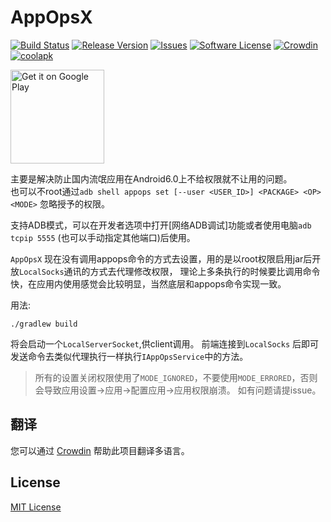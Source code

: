# AppOpsX
[![Build Status](https://img.shields.io/travis/8enet/AppOpsX.svg)](https://travis-ci.org/8enet/AppOpsX)   [![Release Version](https://img.shields.io/github/release/8enet/AppOpsX.svg)](https://github.com/8enet/AppOpsX/releases) [![Issues](https://img.shields.io/github/issues/8enet/AppOpsX.svg)](https://github.com/8enet/AppOpsX/issues)
[![Software License](https://img.shields.io/github/license/8enet/AppOpsX.svg)](LICENSE)
[![Crowdin](https://d322cqt584bo4o.cloudfront.net/appopsx/localized.svg)](https://crowdin.com/project/appopsx)
[![coolapk](https://img.shields.io/badge/coolapk-download-blue.svg)](http://www.coolapk.com/apk/com.zzzmode.appopsx)

<a href='https://play.google.com/store/apps/details?id=com.zzzmode.appopsx'><img alt='Get it on Google Play' src='https://play.google.com/intl/en_us/badges/images/generic/en_badge_web_generic.png' width='150'/></a>


主要是解决防止国内流氓应用在Android6.0上不给权限就不让用的问题。   
也可以不root通过`adb shell appops set [--user <USER_ID>] <PACKAGE> <OP> <MODE>` 忽略授予的权限。

支持ADB模式，可以在开发者选项中打开[网络ADB调试]功能或者使用电脑`adb tcpip 5555` (也可以手动指定其他端口)后使用。

`AppOpsX` 现在没有调用appops命令的方式去设置，用的是以root权限启用jar后开放`LocalSocks`通讯的方式去代理修改权限，
理论上多条执行的时候要比调用命令快，在应用内使用感觉会比较明显，当然底层和appops命令实现一致。

用法:
```
./gradlew build
```
将会启动一个`LocalServerSocket`,供client调用。
前端连接到`LocalSocks` 后即可发送命令去类似代理执行一样执行`IAppOpsService`中的方法。

> 所有的设置关闭权限使用了`MODE_IGNORED`，不要使用`MODE_ERRORED`，否则会导致应用设置->应用->配置应用->应用权限崩溃。
如有问题请提issue。

## 翻译 
您可以通过 [Crowdin](https://crowdin.com/project/appopsx) 帮助此项目翻译多语言。


## License
[MIT License](https://github.com/8enet/AppOpsX/blob/master/LICENSE)
